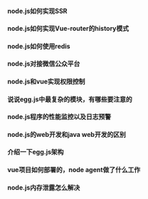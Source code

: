 #### node.js如何实现SSR

#### node.js如何实现Vue-router的history模式

#### node.js如何使用redis

#### node.js对接微信公众平台

#### node.js和vue实现权限控制

#### 说说egg.js中最复杂的模块，有哪些要注意的

#### node.js程序的性能监控以及日志预警

#### node.js的web开发和java web开发的区别

#### 介绍一下egg.js架构

#### vue项目如何部署的，node agent做了什么工作

#### node.js内存泄露怎么解决